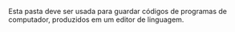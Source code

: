 Esta pasta deve ser usada para guardar códigos de programas de computador, produzidos em um editor de linguagem.
